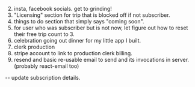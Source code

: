 2. insta, facebook socials. get to grinding!
3. "Licensing" section for trip that is blocked off if not subscriber.
4. things to do section that simply says "coming soon".
5. for user who was subscriber but is not now, let figure out how to reset their free trip count to 3.
6. celebration going out dinner for my little app I built.
7. clerk production
8. stripe account to link to production clerk billing.
9. resend and basic re-usable email to send and its invocations in server. (probably react-email too)

-- update subscription details.
